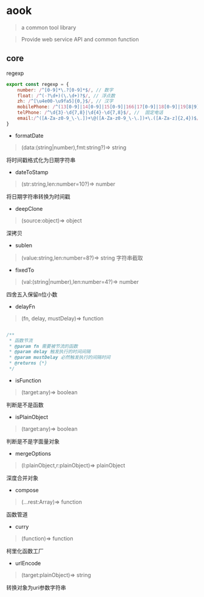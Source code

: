 # aook
> a common tool library

> Provide web service API and common function

## core
regexp
```javascript
export const regexp = {
    number: /^[0-9]*\.?[0-9]*$/, // 数字
    float: /^(-?\d+)(\.\d+)?$/, // 浮点数
    zh: /^[\u4e00-\u9fa5]{0,}$/, // 汉字
    mobilePhone: /^(13[0-9]|14[0-9]|15[0-9]|166|17[0-9]|18[0-9]|19[8|9])\d{8}$/, // 手机号
    telPhone: /^\d{3}-\d{7,8}|\d{4}-\d{7,8}$/, //  固定电话
    email:/^([A-Za-z0-9_\-\.])+\@([A-Za-z0-9_\-\.])+\.([A-Za-z]{2,4})$/ // 邮箱
}
```

* formatDate
> (data:(string|number),fmt:string?)=> string

将时间戳格式化为日期字符串

* dateToStamp
> (str:string,len:number=10?)=> number

将日期字符串转换为时间戳

* deepClone
> (source:object)=> object

深拷贝


* sublen
> (value:string,len:number=8?)=> string
字符串截取

* fixedTo
> (val:(string|number),len:number=4?)=> number

四舍五入保留n位小数

* delayFn
> (fn, delay, mustDelay)=> function
```javascript

/**
 * 函数节流
 * @param fn 需要被节流的函数
 * @param delay 触发执行的时间间隔
 * @param mustDelay 必然触发执行的间隔时间
 * @returns {*}
 */
```

* isFunction
> (target:any)=> boolean

判断是不是函数

* isPlainObject
> (target:any)=> boolean

判断是不是字面量对象

* mergeOptions
> (l:plainObject,r:plainObject)=> plainObject

深度合并对象

* compose
> (...rest:Array<function>)=> function

函数管道

* curry
> (function)=> function

柯里化函数工厂

* urlEncode
> (target:plainObject)=> string

转换对象为uri参数字符串











